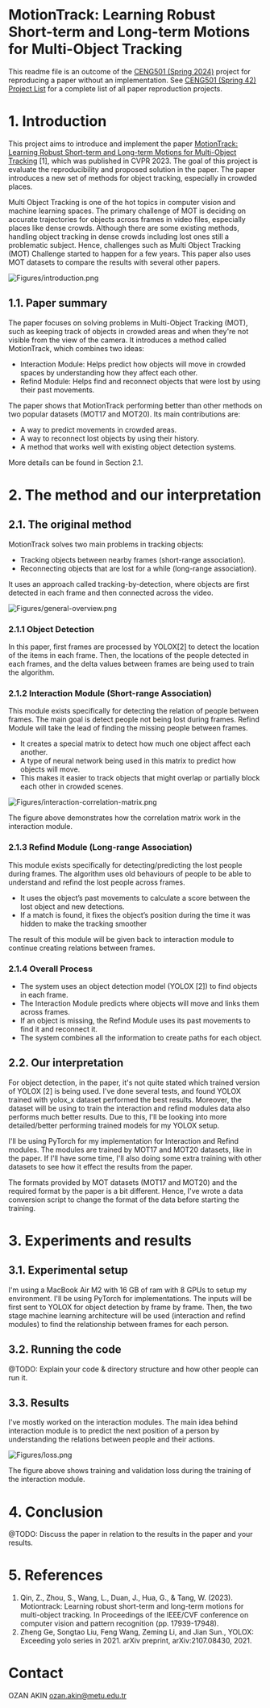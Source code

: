 # MotionTrack: Learning Robust Short-term and Long-term Motions for Multi-Object Tracking

This readme file is an outcome of the [CENG501 (Spring 2024)](https://ceng.metu.edu.tr/~skalkan/DL/) project for reproducing a paper without an implementation. See [CENG501 (Spring 42) Project List](https://github.com/CENG501-Projects/CENG501-Fall2024) for a complete list of all paper reproduction projects.

# 1. Introduction

This project aims to introduce and implement the paper [MotionTrack: Learning Robust Short-term and Long-term Motions for Multi-Object Tracking](https://arxiv.org/pdf/2303.10404) [1], which was published in CVPR 2023. The goal of this project is evaluate the reproducibility and proposed solution in the paper. The paper introduces a new set of methods for object tracking, especially in crowded places.

Multi Object Tracking is one of the hot topics in computer vision and machine learning spaces. The primary challenge of MOT is deciding on accurate trajectories for objects across frames in video files, especially places like dense crowds. Although there are some existing methods, handling object tracking in dense crowds including lost ones still a problematic subject. Hence, challenges such as Multi Object Tracking (MOT) Challenge started to happen for a few years. This paper also uses MOT datasets to compare the results with several other papers.

![Figures/introduction.png](Figures/introduction.png)

## 1.1. Paper summary

The paper focuses on solving problems in Multi-Object Tracking (MOT), such as keeping track of objects in crowded areas and when they're not visible from the view of the camera. It introduces a method called MotionTrack, which combines two ideas:

- Interaction Module: Helps predict how objects will move in crowded spaces by understanding how they affect each other.
- Refind Module: Helps find and reconnect objects that were lost by using their past movements.

The paper shows that MotionTrack performing better than other methods on two popular datasets (MOT17 and MOT20). Its main contributions are:

- A way to predict movements in crowded areas.
- A way to reconnect lost objects by using their history.
- A method that works well with existing object detection systems.

More details can be found in Section 2.1.

# 2. The method and our interpretation

## 2.1. The original method

MotionTrack solves two main problems in tracking objects:

- Tracking objects between nearby frames (short-range association).
- Reconnecting objects that are lost for a while (long-range association).

It uses an approach called tracking-by-detection, where objects are first detected in each frame and then connected across the video.

![Figures/general-overview.png](Figures/general-overview.png)

### 2.1.1 Object Detection

In this paper, first frames are processed by YOLOX[2] to detect the location of the items in each frame. Then, the locations of the people detected in each frames, and the delta values between frames are being used to train the algorithm.

### 2.1.2 Interaction Module (Short-range Association)

This module exists specifically for detecting the relation of people between frames. The main goal is detect people not being lost during frames. Refind Module will take the lead of finding the missing people between frames.

- It creates a special matrix to detect how much one object affect each another.
- A type of neural network being used in this matrix to predict how objects will move.
- This makes it easier to track objects that might overlap or partially block each other in crowded scenes.

![Figures/interaction-correlation-matrix.png](Figures/interaction-correlation-matrix.png)

The figure above demonstrates how the correlation matrix work in the interaction module.

### 2.1.3 Refind Module (Long-range Association)

This module exists specifically for detecting/predicting the lost people during frames. The algorithm uses old behaviours of people to be able to understand and refind the lost people across frames.

- It uses the object’s past movements to calculate a score between the lost object and new detections.
- If a match is found, it fixes the object’s position during the time it was hidden to make the tracking smoother

The result of this module will be given back to interaction module to continue creating relations between frames.

### 2.1.4 Overall Process

- The system uses an object detection model (YOLOX [2]) to find objects in each frame.
- The Interaction Module predicts where objects will move and links them across frames.
- If an object is missing, the Refind Module uses its past movements to find it and reconnect it.
- The system combines all the information to create paths for each object.

## 2.2. Our interpretation

For object detection, in the paper, it's not quite stated which trained version of YOLOX [2] is being used. I've done several tests, and found YOLOX trained with yolox_x dataset performed the best results. Moreover, the dataset will be using to train the interaction and refind modules data also performs much better results. Due to this, I'll be looking into more detailed/better performing trained models for my YOLOX setup.

I'll be using PyTorch for my implementation for Interaction and Refind modules. The modules are trained by MOT17 and MOT20 datasets, like in the paper. If I'll have some time, I'll also doing some extra training with other datasets to see how it effect the results from the paper.

The formats provided by MOT datasets (MOT17 and MOT20) and the required format by the paper is a bit different. Hence, I've wrote a data conversion script to change the format of the data before starting the training.

# 3. Experiments and results

## 3.1. Experimental setup

I'm using a MacBook Air M2 with 16 GB of ram with 8 GPUs to setup my environment. I'll be using PyTorch for implementations. The inputs will be first sent to YOLOX for object detection by frame by frame. Then, the two stage machine learning architecture will be used (interaction and refind modules) to find the relationship between frames for each person.

## 3.2. Running the code

@TODO: Explain your code & directory structure and how other people can run it.

## 3.3. Results

I've mostly worked on the interaction modules. The main idea behind interaction module is to predict the next position of a person by understanding the relations between people and their actions.

![Figures/loss.png](Figures/loss.png)

The figure above shows training and validation loss during the training of the interaction module.

# 4. Conclusion

@TODO: Discuss the paper in relation to the results in the paper and your results.

# 5. References

1. Qin, Z., Zhou, S., Wang, L., Duan, J., Hua, G., & Tang, W. (2023). Motiontrack: Learning robust short-term and long-term motions for multi-object tracking. In Proceedings of the IEEE/CVF conference on computer vision and pattern recognition (pp. 17939-17948).
2. Zheng Ge, Songtao Liu, Feng Wang, Zeming Li, and Jian Sun., YOLOX: Exceeding yolo series in 2021. arXiv preprint, arXiv:2107.08430, 2021.

# Contact

OZAN AKIN [ozan.akin@metu.edu.tr](mailto:ozan.akin@metu.edu.tr)
